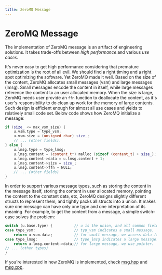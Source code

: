 ```yaml
---
title: ZeroMQ Message
---
```


# ZeroMQ Message

The implementation of ZeroMQ message is an artifact of engineering solutions. It takes trade-offs between *high performance*.and various *use cases*.

It's never easy to get high performance considering that premature optimization is the root of all evil. We should find a right timing and a right spot optimizing the software. Yet ZeroMQ made it well.  Based on the size of the content, ZeroMQ allocates small messages (vsm) and large messages (lmsg). Small messages encode the content in itself, while large messages reference the content to an user allocated memory. When the size is large, ZeroMQ needs user provide an `ffn` function to deallocate the content, as it's user's responsibility to do clean up work for the memory of large contents. Such design is efficient enough for almost all use cases and yields to relatively small code set. Below code shows how ZeroMQ initialize a message:

```cpp
if (size_ <= max_vsm_size) {
    u.vsm.type = type_vsm;
    u.vsm.size = (unsigned char) size_;
    // ... (other fields).
} else {
    u.lmsg.type = type_lmsg;
    u.lmsg.content = (content_t*) malloc (sizeof (content_t) + size_);
    u.lmsg.content->data = u.lmsg.content + 1;
    u.lmsg.content->size = size_;
    u.lmsg.content->ffn = NULL;
    // ... (other fields)
}
```

In order to support various message types, such as storing the content in the message itself, storing the content in user allocated memory, pointing the content to the constant data, etc, ZeroMQ designs slightly different structs to represent them, and tightly packs all structs into a union. It makes sure one message can have only one type and one interpretation of its meaning. For example, to get the content from a message, a simple switch-case solves the problem:

```cpp
switch (u.base.type) {          // u is the union, and all common fields can be accessed by `base`.
case type_vsm:                  // typ_vsm indicates a small message.
    return u.vsm.data;          // for small message, we access data from field `data`.
case type_lmsg:                 // type_lmsg indicates a large message.
    return u.lmsg.content->data;// for large message, we use pointer.
// ... (other types) 
}
```

If you're interested in how ZeroMQ is implemented, check [msg.hpp](https://github.com/zeromq/libzmq/blob/master/src/msg.hpp) and [msg.cpp](https://github.com/zeromq/libzmq/blob/master/src/msg.cpp).
